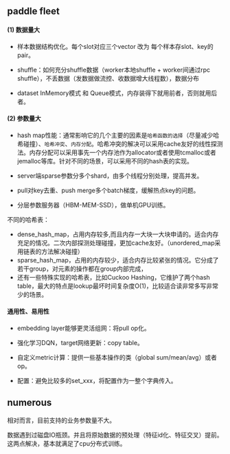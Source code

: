 

## paddle fleet

#### (1) 数据量大
 
 - 样本数据结构优化。每个slot对应三个vector 改为 每个样本存slot、key的pair。
 
 - shuffle：如何充分shuffle数据（worker本地shuffle + worker间通过rpc shuffle），不丢数据（发数据做流控、收数据增大线程数），数据分布

 - dataset InMemory模式 和 Queue模式，内存装得下就用前者，否则就用后者。

#### (2) 参数量大

 - hash map性能：通常影响它的几个主要的因素是`哈希函数的选择`（尽量减少哈希碰撞）、`哈希冲突`、`内存分配`。哈希冲突的解决可以采用cache友好的线性探测法。内存分配可以采用事先一个内存池作为allocator或者使用tcmalloc或者jemalloc等库。针对不同的场景，可以采用不同的hash表的实现。

 - server端sparse参数分多个shard，由多个线程分别处理，提高并发。

 - pull对key去重、push merge多个batch梯度，缓解热点key的问题。
 
 - 分层参数服务器（HBM-MEM-SSD），做单机GPU训练。

 
不同的哈希表：
 - dense_hash_map，占用内存较多,而且内存一大块一大块申请的。适合内存充足的情况。二次内部探测处理碰撞，更加cache友好。（unordered_map采用链表的方法解决碰撞）
 - sparse_hash_map，占用的内存较少，适合内存比较紧张的情况。它分成了若干group，对元素的操作都在group内部完成，
 - 还有一些特殊实现的哈希表，比如Cuckoo Hashing，它维护了两个hash table，最大的特点是lookup最坏时间复杂度O(1)，比较适合读非常多写非常少的场景。


#### 通用性、易用性

 - embedding layer能够更灵活组网：将pull op化。

 - 强化学习DQN，target网络更新：copy table。

 - 自定义metric计算：提供一些基本操作的类（global sum/mean/avg）或者op。

 - 配置：避免比较多的set_xxx，将配置作为一整个字典传入。


## numerous

相对而言，目前支持的业务参数量不大。

数据遇到过磁盘IO瓶颈。并且将原始数据的预处理（特征id化、特征交叉）提前。这两点解决，基本就满足了cpu分布式训练。
